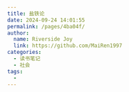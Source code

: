 ```yaml
---
title: 盐铁论
date: 2024-09-24 14:01:55
permalink: /pages/4ba04f/
author:
  name: Riverside Joy
  link: https://github.com/MaiRen1997
categories:
  - 读书笔记
  - 社会
tags:
  - 
---
```

